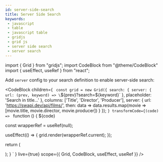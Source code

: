 ```yaml
---
id: server-side-search
title: Server Side Search
keywords:
 - javascript
 - table
 - javascript table
 - gridjs
 - grid js
 - server side search
 - server search
---
```


import { Grid } from "gridjs";
import CodeBlock from "@theme/CodeBlock"
import { useEffect, useRef } from "react";

Add `server` config to your search definition to enable server-side search:

<CodeBlock children={
`
const grid = new Grid({
  search: {
    server: {
      url: (prev, keyword) => \`\${prev}?search=\${keyword}\`
    },
    placeholder: 'Search in title...'
  },
  columns: ['Title', 'Director', 'Producer'],
  server: {
    url: 'https://swapi.dev/api/films/',
    then: data => data.results.map(movie => [movie.title, movie.director, movie.producer])
  } 
});
`
}
 transformCode={(code) => 
`
function () {
  ${code}
 
  const wrapperRef = useRef(null);
   
  useEffect(() => {
    grid.render(wrapperRef.current);
  });
  
  return (
    <div ref={wrapperRef} />
  );
}
`
} live={true} scope={{ Grid, CodeBlock, useEffect, useRef }} />
